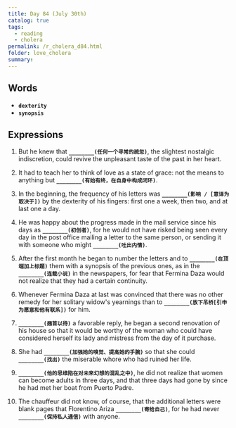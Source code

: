 ```yaml
---
title: Day 84 (July 30th)
catalog: true
tags: 
  - reading
  - cholera
permalink: /r_cholera_d84.html
folder: love_cholera
summary: 
---
```


## Words

-   <b data-toggle="tooltip" data-original-title="{{site.data.glossary.dexterity}}">`dexterity`</b>
-   <b data-toggle="tooltip" data-original-title="{{site.data.glossary.synopsis}}">`synopsis`</b>



## Expressions

1.  But he knew that <b data-toggle="tooltip" data-original-title="{{site.data.answers.hd_a}}">`________(任何一个寻常的疏忽)`</b>, the slightest nostalgic indiscretion, could revive the unpleasant taste of the past in her heart.

2.  It had to teach her to think of love as a state of grace: not the means to anything but <b data-toggle="tooltip" data-original-title="{{site.data.answers.hd_b}}">`________(有始有终，在自身中构成闭环)`</b>.

3.  In the beginning, the frequency of his letters was <b data-toggle="tooltip" data-original-title="{{site.data.answers.hd_c}}">`________(影响 / [意译为取决于])`</b> by the dexterity of his fingers: first one a week, then two, and at last one a day.

4.  He was happy about the progress made in the mail service since his days as <b data-toggle="tooltip" data-original-title="{{site.data.answers.hd_d}}">`________(初创者)`</b>, for he would not have risked being seen every day in the post office mailing a letter to the same person, or sending it with someone who might <b data-toggle="tooltip" data-original-title="{{site.data.answers.hd_d2}}">`________(吐出内情)`</b>.

5.  After the first month he began to number the letters and to <b data-toggle="tooltip" data-original-title="{{site.data.answers.hd_e}}">`________(在顶端加上标题)`</b> them with a synopsis of the previous ones, as in the <b data-toggle="tooltip" data-original-title="{{site.data.answers.hd_e2}}">`________(连载小说)`</b> in the newspapers, for fear that Fermina Daza would not realize that they had a certain continuity.

6.  Whenever Fermina Daza at last was convinced that there was no other remedy for her solitary widow's yearnings than to <b data-toggle="tooltip" data-original-title="{{site.data.answers.hd_f}}">`________(放下吊桥[引申为愿意和他有联系])`</b> for him.

7.  <b data-toggle="tooltip" data-original-title="{{site.data.answers.hd_g}}">`________(翘首以待)`</b> a favorable reply, he began a second renovation of his house so that it would be worthy of the woman who could have considered herself its lady and mistress from the day of it purchase.

9.  She had <b data-toggle="tooltip" data-original-title="{{site.data.answers.hd_i}}">`________(加强她的嗅觉、提高她的手腕)`</b> so that she could <b data-toggle="tooltip" data-original-title="{{site.data.answers.hd_i2}}">`________(找出)`</b> the miserable whore who had ruined her life.

10. <b data-toggle="tooltip" data-original-title="{{site.data.answers.hd_j}}">`________(他的思维陷在对未来幻想的混乱之中)`</b>, he did not realize that women can become adults in three days, and that three days had gone by since he had met her boat from Puerto Padre.

11. The chauffeur did not know, of course, that the additional letters were blank pages that Florentino Ariza <b data-toggle="tooltip" data-original-title="{{site.data.answers.hd_k}}">`________(寄给自己)`</b>, for he had never <b data-toggle="tooltip" data-original-title="{{site.data.answers.hd_k2}}">`________(保持私人通信)`</b> with anyone.